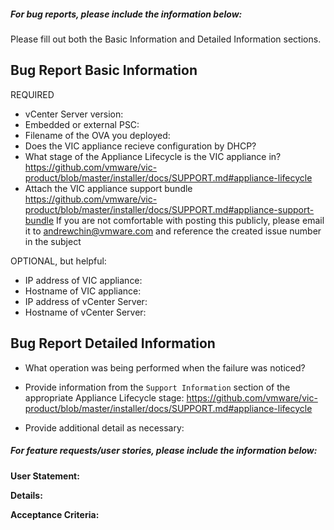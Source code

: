 <!--
Issues in this repository are for VIC Product (VIC appliance)

Before submitting an issue, please read the troubleshooting guide
https://github.com/vmware/vic-product/blob/master/installer/docs/SUPPORT.md

Issues related to individual components should be submitted to their respective projects:
VIC Engine: https://github.com/vmware/vic/issues
Container Management Portal (Admiral): https://github.com/vmware/admiral/issues
Container Registry (Harbor): https://github.com/vmware/harbor/issues

If you are unsure which component your issue relates to, submit it here and we will triage it
Thank you for contributing to VIC Product!
-->

##### For bug reports, please include the information below:

Please fill out both the Basic Information and Detailed Information sections.

Bug Report Basic Information
----------------------------

REQUIRED

- vCenter Server version:
- Embedded or external PSC:
- Filename of the OVA you deployed:
- Does the VIC appliance recieve configuration by DHCP?
- What stage of the Appliance Lifecycle is the VIC appliance in?
  https://github.com/vmware/vic-product/blob/master/installer/docs/SUPPORT.md#appliance-lifecycle
- Attach the VIC appliance support bundle
  https://github.com/vmware/vic-product/blob/master/installer/docs/SUPPORT.md#appliance-support-bundle
  If you are not comfortable with posting this publicly, please email it to andrewchin@vmware.com
  and reference the created issue number in the subject

OPTIONAL, but helpful:

- IP address of VIC appliance:
- Hostname of VIC appliance:
- IP address of vCenter Server:
- Hostname of vCenter Server:


Bug Report Detailed Information
-------------------------------

- What operation was being performed when the failure was noticed?

- Provide information from the `Support Information` section of the appropriate Appliance Lifecycle stage:
  https://github.com/vmware/vic-product/blob/master/installer/docs/SUPPORT.md#appliance-lifecycle

- Provide additional detail as necessary:








##### For feature requests/user stories, please include the information below:

**User Statement:**

**Details:**

**Acceptance Criteria:**
